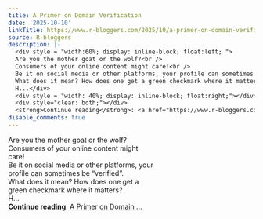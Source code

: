 ```yaml
---
title: A Primer on Domain Verification
date: '2025-10-10'
linkTitle: https://www.r-bloggers.com/2025/10/a-primer-on-domain-verification/
source: R-bloggers
description: |-
  <div style = "width:60%; display: inline-block; float:left; ">
  Are you the mother goat or the wolf?<br />
  Consumers of your online content might care!<br />
  Be it on social media or other platforms, your profile can sometimes be “verified”.<br />
  What does it mean? How does one get a green checkmark where it matters?<br />
  H...</div>
  <div style = "width: 40%; display: inline-block; float:right;"></div>
  <div style="clear: both;"></div>
  <strong>Continue reading</strong>: <a href="https://www.r-bloggers.com/2025/10/a-primer-on-domain-verification/">A Primer on Domain ...
disable_comments: true
---
```

<div style = "width:60%; display: inline-block; float:left; ">
Are you the mother goat or the wolf?<br />
Consumers of your online content might care!<br />
Be it on social media or other platforms, your profile can sometimes be “verified”.<br />
What does it mean? How does one get a green checkmark where it matters?<br />
H...</div>
<div style = "width: 40%; display: inline-block; float:right;"></div>
<div style="clear: both;"></div>
<strong>Continue reading</strong>: <a href="https://www.r-bloggers.com/2025/10/a-primer-on-domain-verification/">A Primer on Domain ...